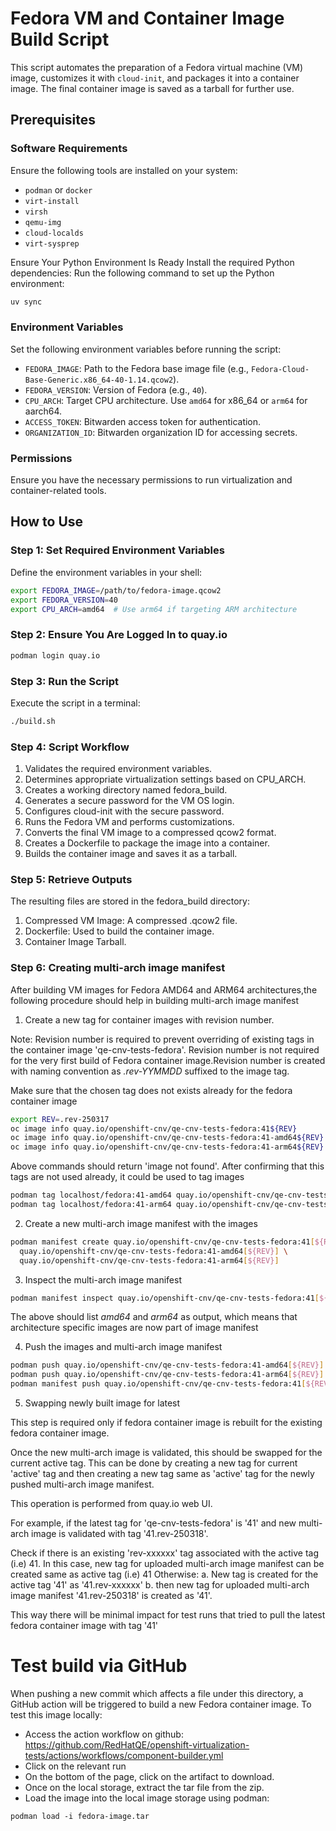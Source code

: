 # Fedora VM and Container Image Build Script

This script automates the preparation of a Fedora virtual machine (VM) image, customizes it with `cloud-init`,
and packages it into a container image.
The final container image is saved as a tarball for further use.

## Prerequisites

### Software Requirements
Ensure the following tools are installed on your system:
- `podman` or `docker`
- `virt-install`
- `virsh`
- `qemu-img`
- `cloud-localds`
- `virt-sysprep`

Ensure Your Python Environment Is Ready
Install the required Python dependencies: Run the following command to set up the Python environment:
```bash
uv sync
```

### Environment Variables
Set the following environment variables before running the script:
- `FEDORA_IMAGE`: Path to the Fedora base image file (e.g., `Fedora-Cloud-Base-Generic.x86_64-40-1.14.qcow2`).
- `FEDORA_VERSION`: Version of Fedora (e.g., `40`).
- `CPU_ARCH`: Target CPU architecture. Use `amd64` for x86_64 or `arm64` for aarch64.
- `ACCESS_TOKEN`: Bitwarden access token for authentication.
- `ORGANIZATION_ID`: Bitwarden organization ID for accessing secrets.

### Permissions
Ensure you have the necessary permissions to run virtualization and container-related tools.

## How to Use

### Step 1: Set Required Environment Variables
Define the environment variables in your shell:
```bash
export FEDORA_IMAGE=/path/to/fedora-image.qcow2
export FEDORA_VERSION=40
export CPU_ARCH=amd64  # Use arm64 if targeting ARM architecture
```

### Step 2: Ensure You Are Logged In to quay.io
```bash
podman login quay.io
```

### Step 3: Run the Script
Execute the script in a terminal:
```bash
./build.sh
```

### Step 4: Script Workflow
1. Validates the required environment variables.
2. Determines appropriate virtualization settings based on CPU_ARCH.
3. Creates a working directory named fedora_build.
4. Generates a secure password for the VM OS login.
5. Configures cloud-init with the secure password.
6. Runs the Fedora VM and performs customizations.
7. Converts the final VM image to a compressed qcow2 format.
8. Creates a Dockerfile to package the image into a container.
9. Builds the container image and saves it as a tarball.

### Step 5: Retrieve Outputs
The resulting files are stored in the fedora_build directory:
1. Compressed VM Image: A compressed .qcow2 file.
2. Dockerfile: Used to build the container image.
3. Container Image Tarball.

### Step 6: Creating multi-arch image manifest
After building VM images for Fedora AMD64 and ARM64 architectures,the
following procedure should help in building multi-arch image manifest

1. Create a new tag for container images with revision number.

Note: Revision number is required to prevent overriding of existing tags
in the container image 'qe-cnv-tests-fedora'. Revision number is not
required for the very first build of Fedora container image.Revision
number is created with naming convention as *.rev-YYMMDD* suffixed to
the image tag.

Make sure that the chosen tag does not exists already for the fedora
container image
```bash
export REV=.rev-250317
oc image info quay.io/openshift-cnv/qe-cnv-tests-fedora:41${REV}
oc image info quay.io/openshift-cnv/qe-cnv-tests-fedora:41-amd64${REV}
oc image info quay.io/openshift-cnv/qe-cnv-tests-fedora:41-arm64${REV}
```
Above commands should return 'image not found'. After confirming that this
tags are not used already, it could be used to tag images

```bash
podman tag localhost/fedora:41-amd64 quay.io/openshift-cnv/qe-cnv-tests-fedora:41-amd64[${REV}]
podman tag localhost/fedora:41-arm64 quay.io/openshift-cnv/qe-cnv-tests-fedora:41-arm64[${REV}]
```

2. Create a new multi-arch image manifest with the images
```bash
podman manifest create quay.io/openshift-cnv/qe-cnv-tests-fedora:41[${REV}] \
  quay.io/openshift-cnv/qe-cnv-tests-fedora:41-amd64[${REV}] \
  quay.io/openshift-cnv/qe-cnv-tests-fedora:41-arm64[${REV}]
```

3. Inspect the multi-arch image manifest
```bash
podman manifest inspect quay.io/openshift-cnv/qe-cnv-tests-fedora:41[${REV}] | jq '.manifests[]|."platform"|."architecture"'
```
The above should list *amd64* and *arm64* as output, which means that architecture specific images are now part of image
manifest

4. Push the images and multi-arch image manifest
```bash
podman push quay.io/openshift-cnv/qe-cnv-tests-fedora:41-amd64[${REV}]
podman push quay.io/openshift-cnv/qe-cnv-tests-fedora:41-arm64[${REV}]
podman manifest push quay.io/openshift-cnv/qe-cnv-tests-fedora:41[${REV}] --all --format=v2s2
```

5. Swapping newly built image for latest

This step is required only if fedora container image is rebuilt for the
existing fedora container image.

Once the new multi-arch image is validated, this should be swapped for the
current active tag. This can be done by creating a new tag for current 'active'
tag and then creating a new tag same as 'active' tag for the newly pushed
multi-arch image manifest.

This operation is performed from quay.io web UI.

For example, if the latest tag for 'qe-cnv-tests-fedora' is '41'
and new multi-arch image is validated with tag '41.rev-250318'.

Check if there is an existing 'rev-xxxxxx' tag associated with the active tag (i.e) 41.
In this case, new tag for uploaded multi-arch image manifest can be created same
as active tag (i.e) 41
Otherwise:
a. New tag is created for the active tag '41' as '41.rev-xxxxxx'
b. then new tag for uploaded multi-arch image manifest '41.rev-250318' is created as '41'.

This way there will be minimal impact for test runs that
tried to pull the latest fedora container image with tag '41'

# Test build via GitHub
When pushing a new commit which affects a file under this directory, a GitHub action will be triggered to build a new Fedora container image.
To test this image locally:
- Access the action workflow on github: https://github.com/RedHatQE/openshift-virtualization-tests/actions/workflows/component-builder.yml
- Click on the relevant run
- On the bottom of the page, click on the artifact to download.
- Once on the local storage, extract the tar file from the zip.
- Load the image into the local image storage using podman:
```
podman load -i fedora-image.tar
```

